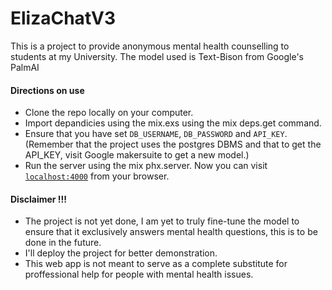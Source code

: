 # ElizaChatV3

This is a project to provide anonymous mental health counselling to students at my University. The model used is Text-Bison from Google's PalmAI 

#### Directions on use
  * Clone the repo locally on your computer.
  * Import depandicies using the mix.exs using the mix deps.get command.
  * Ensure that you have set <code>DB_USERNAME</code>, <code>DB_PASSWORD</code> and <code>API_KEY</code>. (Remember that the project uses the postgres DBMS and that to get the API_KEY, visit Google makersuite to get a new model.)
  * Run the server using the mix phx.server.
Now you can visit [`localhost:4000`](http://localhost:4000) from your browser.

#### Disclaimer !!!
 * The project is not yet done, I am yet to truly fine-tune the model to ensure that it exclusively answers mental health questions, this is to be done in the future.
 * I'll deploy the project for better demonstration.
 * This web app is not meant to serve as a complete substitute for proffessional help for people with mental health issues.
